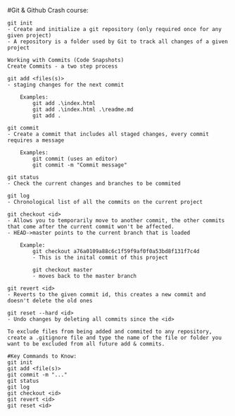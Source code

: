 #Git & Github Crash course:

    git init
    - Create and initialize a git repository (only required once for any given project)
    - A repository is a folder used by Git to track all changes of a given project

    Working with Commits (Code Snapshots)
    Create Commits - a two step process
    
    git add <files(s)>
    - staging changes for the next commit
    
        Examples:
            git add .\index.html
            git add .\index.html .\readme.md
            git add .

    git commit
    - Create a commit that includes all staged changes, every commit requires a message

        Examples:
            git commit (uses an editor)
            git commit -m "Commit message"

    git status
    - Check the current changes and branches to be commited

    git log
    - Chronological list of all the commits on the current project
    
    git checkout <id>
    - Allows you to temporarily move to another commit, the other commits that come after the current commit won't be affected.
    - HEAD->master points to the current branch that is loaded

        Example:
            git checkout a76a0109a88c6c1f59f9af0f0a53bd8f131f7c4d
            - This is the inital commit of this project
            
            git checkout master 
            - moves back to the master branch

    git revert <id>
    - Reverts to the given commit id, this creates a new commit and doesn't delete the old ones

    git reset --hard <id>
    - Undo changes by deleting all commits since the <id>

    To exclude files from being added and commited to any repository, create a .gitignore file and type the name of the file or folder you want to be excluded from all future add & commits.

    #Key Commands to Know:
    git init
    git add <file(s)>
    git commit -m "..."
    git status
    git log
    git checkout <id>
    git revert <id>
    git reset <id>